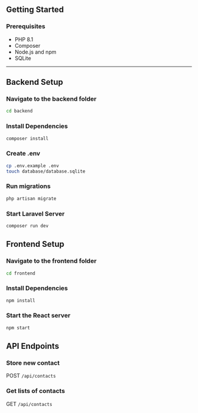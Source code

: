 ## Getting Started

### Prerequisites

- PHP 8.1
- Composer
- Node.js and npm
- SQLite

---

## Backend Setup

### Navigate to the backend folder

```bash
cd backend
```

### Install Dependencies

```bash
composer install
```

### Create .env

```bash
cp .env.example .env
touch database/database.sqlite
```

### Run migrations

```bash
php artisan migrate
```

### Start Laravel Server

```bash
composer run dev
```

## Frontend Setup

### Navigate to the frontend folder

```bash
cd frontend
```

### Install Dependencies

```bash
npm install
```

### Start the React server

```bash
npm start
```

## API Endpoints

### Store new contact

POST `/api/contacts`

### Get lists of contacts

GET `/api/contacts`
